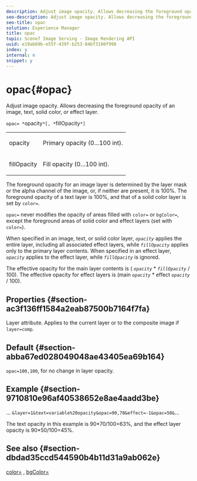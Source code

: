 ```yaml
---
description: Adjust image opacity. Allows decreasing the foreground opacity of an image, text, solid color, or effect layer.
seo-description: Adjust image opacity. Allows decreasing the foreground opacity of an image, text, solid color, or effect layer.
seo-title: opac
solution: Experience Manager
title: opac
topic: Scene7 Image Serving - Image Rendering API
uuid: e19ab69b-e55f-439f-b253-84bf3180f998
index: y
internal: n
snippet: y
---
```


# opac{#opac}

Adjust image opacity. Allows decreasing the foreground opacity of an image, text, solid color, or effect layer.

 `opac= *`opacity`*[, *`fillOpacity`*]`

<table id="simpletable_DA4B5D86C496480886FADB284AD6047F"> 
 <tr class="strow"> 
  <td class="stentry"> <p><span class="varname"> opacity</span> </p> </td> 
  <td class="stentry"> <p>Primary opacity (0…100 int). </p></td> 
 </tr> 
 <tr class="strow"> 
  <td class="stentry"> <p><span class="varname"> fillOpacity</span> </p></td> 
  <td class="stentry"> <p>Fill opacity (0…100 int). </p></td> 
 </tr> 
</table>

The foreground opacity for an image layer is determined by the layer mask or the alpha channel of the image, or, if neither are present, it is 100%. The foreground opacity of a text layer is 100%, and that of a solid color layer is set by `color=`.

`opac=` never modifies the opacity of areas filled with `color=` or `bgColor=`, except the foreground areas of solid color and effect layers (set with `color=`).

When specified in an image, text, or solid color layer, *`opacity`* applies the entire layer, including all associated effect layers, while *`fillOpacity`* applies only to the primary layer contents. When specified in an effect layer, *`opacity`* applies to the effect layer, while *`fillOpacity`* is ignored.

The effective opacity for the main layer contents is ( *`opacity`* &#42; *`fillOpacity`* / 100). The effective opacity for effect layers is (main *`opacity`* &#42; effect *`opacity`* / 100).

## Properties {#section-ac3f136ff1584a2eab87500b7164f7fa}

Layer attribute. Applies to the current layer or to the composite image if `layer=comp`.

## Default {#section-abba67ed028049048ae43405ea69b164}

`opac=100,100`, for no change in layer opacity.

## Example {#section-9710810e96af40538652e8ae4aadd3be}

… `&layer=1&text=variable%20opacity&opac=90,70&effect=-1&opac=50&`…

The text opacity in this example is 90&#42;70/100=63%, and the effect layer opacity is 90&#42;50/100=45%.

## See also {#section-dbdad35ccd544590b4b11d31a9ab062e}

[color=](r_is_http_color.md#reference_0FDB264A3AED4BD78451BB55311F6E93) , [bgColor=](../../../../../is_api/http_ref/image-serving-api-ref/c-http-protocol-reference/c-command-reference/r-bgcolor.md#reference-441371ba4ef54fe781887c5ae448f6ab) 
